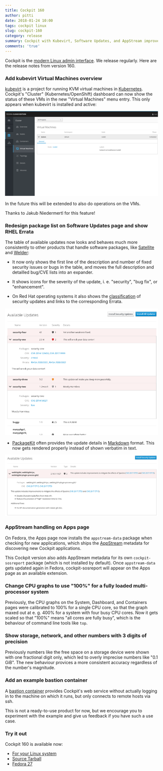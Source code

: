 ```yaml
---
title: Cockpit 160
author: pitti
date: 2018-01-24 10:00
tags: cockpit linux
slug: cockpit-160
category: release
summary: Cockpit with Kubevirt, Software Updates, and AppStream improvements
comments: 'true'
---
```


Cockpit is the [modern Linux admin interface](http://cockpit-project.org/). We release regularly.
Here are the release notes from version 160.

### Add kubevirt Virtual Machines overview

[kubevirt](http://www.kubevirt.io) is a project for running KVM virtual
machines in [Kubernetes](https://kubernetes.io/). Cockpit's "Cluster"
(Kubernetes/OpenShift) dashboard can now show the status of these VMs in the
new "Virtual Machines" menu entry. This only appears when kubevirt is installed
and active:

![Cluster kubevirt list](/images/kubernetes-kubevirt-list.png)

In the future this will be extended to also do operations on the VMs.

Thanks to Jakub Niedermertl for this feature!

### Redesign package list on Software Updates page and show RHEL Errata

The table of available updates now looks and behaves much more consistently to
other products that handle software packages, like
[Satellite](https://www.redhat.com/de/technologies/management/satellite) and
[Welder](https://github.com/weldr/welder-web):

 * It now only shows the first line of the description and number of fixed
   security issues or bugs in the table, and moves the full description and
   detailled bug/CVE lists into an expander.

 * It shows icons for the severity of the update, i. e. "security", "bug fix",
   or "enhancement".

 * On Red Hat operating systems it also shows the
   [classification](https://access.redhat.com/security/updates/classification)
   of security updates and links to the corresponding Errata.

![Software Updates redesign and Errata](/images/packagekit-errata.png)

 * [PackageKit](http://packagekit.org) often provides the update details in
   [Markdown](https://en.wikipedia.org/wiki/Markdown) format. This now gets
   rendered properly instead of shown verbatim in text.

![Software Updates markdown](/images/packagekit-markdown.png)

### AppStream handling on Apps page

On Fedora, the Apps page now installs the `appstream-data` package when
checking for new applications, which ships the
[AppStream](https://www.freedesktop.org/wiki/Distributions/AppStream/) metadata
for discovering new Cockpit applications.

This Cockpit version also adds AppStream metadata for its own
`cockpit-sosreport` package (which is not installed by default). Once
`appstream-data` gets updated again in Fedora, cockpit-sosreport will appear on
the Apps page as an available extension.

### Change CPU graphs to use "100%" for a fully loaded multi-processor system

Previously, the CPU graphs on the System, Dashboard, and Containers pages were
calibrated to 100% for a single CPU core, so that the graph maxed out at e. g.
400% for a system with four busy CPU cores. Now it gets scaled so that "100%"
means "all cores are fully busy", which is the behaviour of command line
tools like `top`.

### Show storage, network, and other numbers with 3 digits of precision

Previously numbers like the free space on a storage device were shown with one
fractional digit only, which led to overly imprecise numbers like "0.1 GiB".
The new behaviour provices a more consistent accuracy regardless of the
number's magnitude.

### Add an example bastion container

A [bastion container](https://github.com/cockpit-project/cockpit/tree/master/containers/bastion)
provides Cockpit's web service without actually logging in to the machine on
which it runs, but only connects to remote hosts via ssh.

This is not a ready-to-use product for now, but we encourage you to experiment
with the example and give us feedback if you have such a use case.

### Try it out

Cockpit 160 is available now:

 * [For your Linux system](http://cockpit-project.org/running.html)
 * [Source Tarball](https://github.com/cockpit-project/cockpit/releases/tag/160)
 * [Fedora 27](https://bodhi.fedoraproject.org/updates/cockpit-160-1.fc27)
